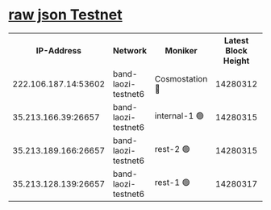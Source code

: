 
[raw json Testnet](https://rpc-check.bandt.stavr.tech/bandt/rpcbandt_result.json)
=

<table><tr><th>IP-Address</th><th>Network</th><th>Moniker</th><th>Latest Block Height</th><th>Earliest Block Height</th><th>Catching Up</th><th>Tx Index</th><th>Voting Power</th><th>Scan Time</th></tr><tr><td>222.106.187.14:53602</td><td>band-laozi-testnet6</td><td>Cosmostation 🔴</td><td>14280312</td><td>13177501</td><td>False</td><td>on</td><td>2203223</td><td>2023-12-27T20:18:23.912108494UTC</td></tr><tr><td>35.213.166.39:26657</td><td>band-laozi-testnet6</td><td>internal-1 🟢</td><td>14280315</td><td>14180315</td><td>False</td><td>on</td><td>0</td><td>2023-12-27T20:18:25.214903720UTC</td></tr><tr><td>35.213.189.166:26657</td><td>band-laozi-testnet6</td><td>rest-2 🟢</td><td>14280315</td><td>14180315</td><td>False</td><td>on</td><td>0</td><td>2023-12-27T20:18:26.373186201UTC</td></tr><tr><td>35.213.128.139:26657</td><td>band-laozi-testnet6</td><td>rest-1 🟢</td><td>14280317</td><td>14180317</td><td>False</td><td>on</td><td>0</td><td>2023-12-27T20:18:29.695360686UTC</td></tr></table>
